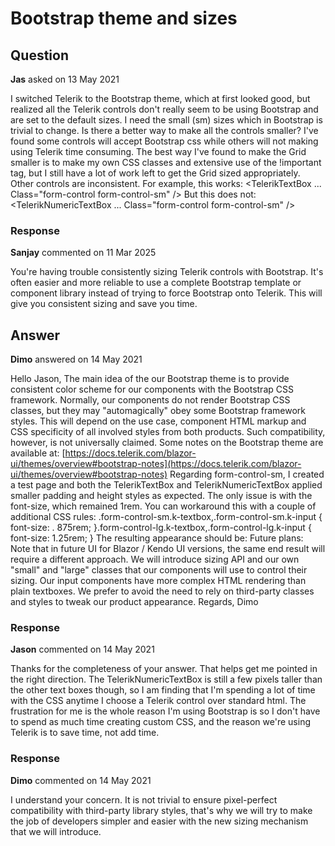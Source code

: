 # Bootstrap theme and sizes

## Question

**Jas** asked on 13 May 2021

I switched Telerik to the Bootstrap theme, which at first looked good, but realized all the Telerik controls don't really seem to be using Bootstrap and are set to the default sizes. I need the small (sm) sizes which in Bootstrap is trivial to change. Is there a better way to make all the controls smaller? I've found some controls will accept Bootstrap css while others will not making using Telerik time consuming. The best way I've found to make the Grid smaller is to make my own CSS classes and extensive use of the !important tag, but I still have a lot of work left to get the Grid sized appropriately. Other controls are inconsistent. For example, this works: <TelerikTextBox ... Class="form-control form-control-sm" /> But this does not: <TelerikNumericTextBox ... Class="form-control form-control-sm" />

### Response

**Sanjay** commented on 11 Mar 2025

You're having trouble consistently sizing Telerik controls with Bootstrap. It's often easier and more reliable to use a complete Bootstrap template or component library instead of trying to force Bootstrap onto Telerik. This will give you consistent sizing and save you time.

## Answer

**Dimo** answered on 14 May 2021

Hello Jason, The main idea of the our Bootstrap theme is to provide consistent color scheme for our components with the Bootstrap CSS framework. Normally, our components do not render Bootstrap CSS classes, but they may "automagically" obey some Bootstrap framework styles. This will depend on the use case, component HTML markup and CSS specificity of all involved styles from both products. Such compatibility, however, is not universally claimed. Some notes on the Bootstrap theme are available at: [https://docs.telerik.com/blazor-ui/themes/overview#bootstrap-notes](https://docs.telerik.com/blazor-ui/themes/overview#bootstrap-notes) Regarding form-control-sm, I created a test page and both the TelerikTextBox and TelerikNumericTextBox applied smaller padding and height styles as expected. The only issue is with the font-size, which remained 1rem. You can workaround this with a couple of additional CSS rules: .form-control-sm.k-textbox,.form-control-sm.k-input { font-size: . 875rem;
}.form-control-lg.k-textbox,.form-control-lg.k-input { font-size: 1.25rem;
} The resulting appearance should be: Future plans: Note that in future UI for Blazor / Kendo UI versions, the same end result will require a different approach. We will introduce sizing API and our own "small" and "large" classes that our components will use to control their sizing. Our input components have more complex HTML rendering than plain textboxes. We prefer to avoid the need to rely on third-party classes and styles to tweak our product appearance. Regards, Dimo

### Response

**Jason** commented on 14 May 2021

Thanks for the completeness of your answer. That helps get me pointed in the right direction. The TelerikNumericTextBox is still a few pixels taller than the other text boxes though, so I am finding that I'm spending a lot of time with the CSS anytime I choose a Telerik control over standard html. The frustration for me is the whole reason I'm using Bootstrap is so I don't have to spend as much time creating custom CSS, and the reason we're using Telerik is to save time, not add time.

### Response

**Dimo** commented on 14 May 2021

I understand your concern. It is not trivial to ensure pixel-perfect compatibility with third-party library styles, that's why we will try to make the job of developers simpler and easier with the new sizing mechanism that we will introduce.
